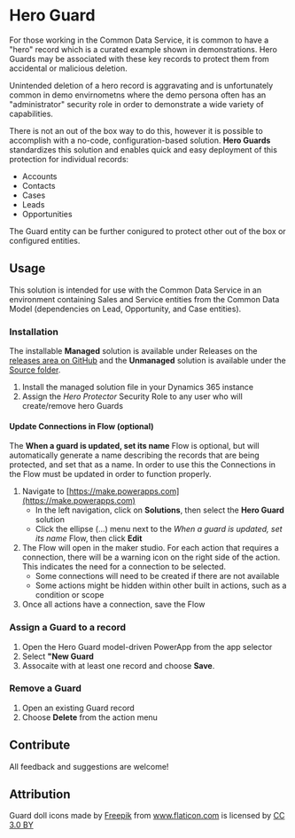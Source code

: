# Hero Guard

For those working in the Common Data Service, it is common to have a "hero" record which is a curated example shown in demonstrations. Hero Guards may be associated with these key records to protect them from accidental or malicious deletion.

Unintended deletion of a hero record is aggravating and is unfortunately common in demo envirnometns where the demo persona often has an "administrator" security role in order to demonstrate a wide variety of capabilities.

There is not an out of the box way to do this, however it is possible to accomplish with a no-code, configuration-based solution. **Hero Guards** standardizes this solution and enables quick and easy deployment of this protection for individual records:

- Accounts
- Contacts
- Cases
- Leads
- Opportunities

The Guard entity can be further conigured to protect other out of the box or configured entities.

## Usage

This solution is intended for use with the Common Data Service in an environment containing Sales and Service entities from the Common Data Model (dependencies on Lead, Opportunity, and Case entities).

### Installation

The installable **Managed** solution is available under Releases on the [releases area on GitHub](../../releases) and the **Unmanaged** solution is available under the [Source folder](/Source).

1) Install the managed solution file in your Dynamics 365 instance
2) Assign the *Hero Protector* Security Role to any user who will create/remove hero Guards

#### Update Connections in Flow (optional)

The **When a guard is updated, set its name** Flow is optional, but will automatically generate a name describing the records that are being protected, and set that as a name. In order to use this the Connections in the Flow must be updated in order to function properly.

1) Navigate to [https://make.powerapps.com](https://make.powerapps.com)
    - In the left navigation, click on **Solutions**, then select the **Hero Guard** solution
    - Click the ellipse (...) menu next to the *When a guard is updated, set its name* Flow, then click **Edit**
2) The Flow will open in the maker studio. For each action that requires a connection, there will be a warning icon on the right side of the action. This indicates the need for a connection to be selected.
    - Some connections will need to be created if there are not available
    - Some actions might be hidden within other built in actions, such as a condition or scope
3) Once all actions have a connection, save the Flow

### Assign a Guard to a record

1) Open the Hero Guard model-driven PowerApp from the app selector
2) Select **"New Guard**
3) Assocaite with at least one record and choose **Save**.

### Remove a Guard

1) Open an existing Guard record
2) Choose **Delete** from the action menu

## Contribute

All feedback and suggestions are welcome!

## Attribution

Guard doll icons made by <a href="https://www.freepik.com/" title="Freepik">Freepik</a> from <a href="https://www.flaticon.com/" title="Flaticon">www.flaticon.com</a> is licensed by <a href="http://creativecommons.org/licenses/by/3.0/" title="Creative Commons BY 3.0" target="_blank">CC 3.0 BY</a>
